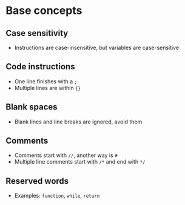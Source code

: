 # Base concepts
## Case sensitivity
- Instructions are case-insensitive, but variables are case-sensitive

## Code instructions
- One line finishes with a `;`
- Multiple lines are within `{}`

## Blank spaces
- Blank lines and line breaks are ignored, avoid them

## Comments
- Comments start with `//`, another way is `#`
- Multiple line comments start with `/*` and end with `*/`

## Reserved words
- Examples: `function`, `while`, `return`

